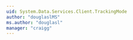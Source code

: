 ```yaml
---
uid: System.Data.Services.Client.TrackingMode
author: "douglaslMS"
ms.author: "douglasl"
manager: "craigg"
---
```

